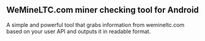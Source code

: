 ## WeMineLTC.com miner checking tool for Android

A simple and powerful tool that grabs information from wemineltc.com based on your user API and outputs it in readable format.
